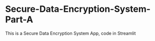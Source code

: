 # Secure-Data-Encryption-System-Part-A
This is a Secure Data Encryption System App, code in Streamlit
